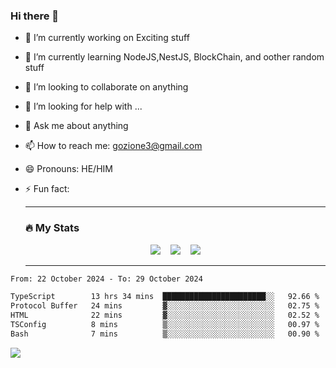 ### Hi there 👋

<!--
**charlieScript/charlieScript** is a ✨ _special_ ✨ repository because its `README.md` (this file) appears on your GitHub profile.

Here are some ideas to get you started: -->

- 🔭 I’m currently working on Exciting stuff
- 🌱 I’m currently learning NodeJS,NestJS, BlockChain, and oother random stuff
- 👯 I’m looking to collaborate on anything
- 🤔 I’m looking for help with ...
- 💬 Ask me about anything
- 📫 How to reach me: gozione3@gmail.com
- 😄 Pronouns: HE/HIM
- ⚡ Fun fact:


  ---

  ### :fire: My Stats

  <div id="stats" align="center">
  <img src="http://github-readme-streak-stats.herokuapp.com?user=charlieScript&theme=dark&date_format=M%20j%5B%2C%20Y%5D" />&nbsp;&nbsp;&nbsp;
  <img src="https://github-readme-stats.vercel.app/api/top-langs/?username=charlieScript&layout=compact&theme=vision-friendly-dark"/>&nbsp;&nbsp;&nbsp;
  <img src="https://github-readme-stats.vercel.app/api?username=charlieScript&show_icons=true&theme=radical"/>
  </div>

  ---



<!--START_SECTION:waka-->

```txt
From: 22 October 2024 - To: 29 October 2024

TypeScript        13 hrs 34 mins  ███████████████████████░░   92.66 %
Protocol Buffer   24 mins         ▓░░░░░░░░░░░░░░░░░░░░░░░░   02.75 %
HTML              22 mins         ▓░░░░░░░░░░░░░░░░░░░░░░░░   02.52 %
TSConfig          8 mins          ▒░░░░░░░░░░░░░░░░░░░░░░░░   00.97 %
Bash              7 mins          ▒░░░░░░░░░░░░░░░░░░░░░░░░   00.90 %
```

<!--END_SECTION:waka-->
![](https://komarev.com/ghpvc/?username=charlieScript)
